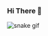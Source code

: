 ### Hi There 👋

![snake gif](https://github.com/Cobrinha/Cobrinha/blob/output/github-contribution-grid-snake.gif)

<!--
**SergiSemprebom** is a ✨ _special_ ✨ repository because its `README.md` (this file)  appears on your GitHub profile.
